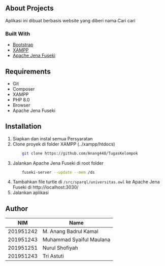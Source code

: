 ## About Projects

Aplikasi ini dibuat berbasis website yang diberi nama Cari cari

### Built With

- [Bootstrap](https://getbootstrap.com/)
- [XAMPP](https://www.apachefriends.org/download.html)
- [Apache Jena Fuseki](https://jena.apache.org/documentation/fuseki2/index.html)

## Requirements

<ul>
    <li>Git</li>
    <li>Composer</li>
    <li>XAMPP</li>
    <li>PHP 8.0</li>
    <li>Browser</li>
    <li>Apache Jena Fuseki</li>
</ul>

## Installation

1. Siapkan dan instal semua Persyaratan
2. Clone proyek di folder XAMPP (../xampp/htdocs)
   ```sh
       git clone https://github.com/Anang448/TugasKelompok
   ```
3. Jalankan Apache Jena Fuseki di root folder
   ```sh
       fuseki-server --update --mem /ds
   ```
4. Tambahkan file turtle di `/src/sparql/universitas.owl` ke Apache Jena Fuseki di http://localhost:3030/
5. Jalankan aplikasi

## Author

| NIM       | Name                     |
| --------- | ------------------------ |
| 201951242 | M. Anang Badrul Kamal    |
| 201951243 | Muhammad Syaiful Maulana |
| 201951251 | Nurul Shofiyah           |
| 201951243 | Tri Astuti               |

